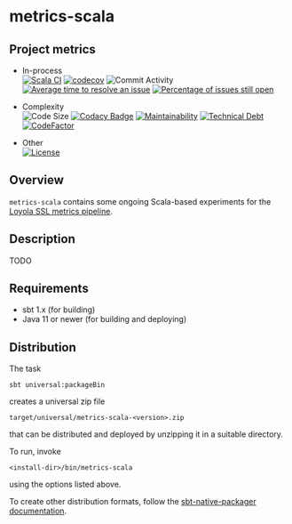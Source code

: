 # metrics-scala

## Project metrics

  - In-process  
    [![Scala CI](https://img.shields.io/github/workflow/status/LoyolaChicagoCode/metrics-scala/Scala%20CI)](https://github.com/LoyolaChicagoCode/metrics-scala/actions)
    [![codecov](https://img.shields.io/codecov/c/github/LoyolaChicagoCode/metrics-scala)](https://codecov.io/gh/LoyolaChicagoCode/metrics-scala)
    ![Commit Activity](https://img.shields.io/github/commit-activity/m/LoyolaChicagoCode/metrics-scala)
    [![Average time to resolve an issue](http://isitmaintained.com/badge/resolution/LoyolaChicagoCode/metrics-scala.svg)](http://isitmaintained.com/project/LoyolaChicagoCode/metrics-scala "Average time to resolve an issue")
    [![Percentage of issues still open](http://isitmaintained.com/badge/open/LoyolaChicagoCode/metrics-scala.svg)](http://isitmaintained.com/project/LoyolaChicagoCode/metrics-scala "Percentage of issues still open")
  
  - Complexity  
    ![Code Size](https://img.shields.io/github/languages/code-size/LoyolaChicagoCode/metrics-scala)
    [![Codacy Badge](https://img.shields.io/codacy/grade/20f5854f50c94a448968683ad33a687f)](https://www.codacy.com/gh/LoyolaChicagoCode/metrics-scala/dashboard?utm_source=github.com&amp;utm_medium=referral&amp;utm_content=LoyolaChicagoCode/metrics-scala&amp;utm_campaign=Badge_Grade)
    [![Maintainability](https://img.shields.io/codeclimate/maintainability/LoyolaChicagoCode/metrics-scala)](https://codeclimate.com/github/LoyolaChicagoCode/metrics-scala/maintainability)
    [![Technical Debt](https://img.shields.io/codeclimate/tech-debt/LoyolaChicagoCode/metrics-scala)](https://codeclimate.com/github/LoyolaChicagoCode/metrics-scala/trends/technical_debt)
    [![CodeFactor](https://img.shields.io/codefactor/grade/github/LoyolaChicagoCode/metrics-scala)](https://www.codefactor.io/repository/github/LoyolaChicagoCode/metrics-scala)
 
  - Other  
    [![License](http://img.shields.io/:license-mit-blue.svg)](http://doge.mit-license.org)

## Overview

`metrics-scala` contains some ongoing Scala-based experiments for the [Loyola SSL metrics pipeline](https://ssl.cs.luc.edu/projects/metricsDashboard). 

## Description

TODO

## Requirements

- sbt 1.x (for building)
- Java 11 or newer  (for building and deploying)

## Distribution

The task

```sbt universal:packageBin```

creates a universal zip file

```target/universal/metrics-scala-<version>.zip```

that can be distributed and deployed by unzipping it in a suitable directory. 

To run, invoke

```<install-dir>/bin/metrics-scala```

using the options listed above.

To create other distribution formats, follow the [sbt-native-packager documentation](https://www.scala-sbt.org/sbt-native-packager/gettingstarted.html#packaging-formats).

